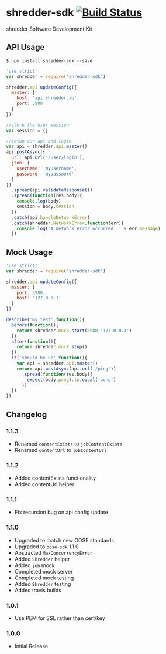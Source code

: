shredder-sdk [![Build Status](https://travis-ci.org/eSited/shredder-sdk.svg?branch=master)](https://travis-ci.org/eSited/shredder-sdk)
========

shredder Software Development Kit

## API Usage

```
$ npm install shredder-sdk --save
```

```js
'use strict';
var shredder = require('shredder-sdk')

shredder.api.updateConfig({
  master: {
    host: 'api.shredder.io',
    port: 5980
  }
})

//store the user session
var session = {}

//setup our api and login
var api = shredder.api.master()
api.postAsync({
  url: api.url('/user/login'),
  json: {
    username: 'myusername',
    password: 'mypassword'
  }
})
  .spread(api.validateResponse())
  .spread(function(res,body){
    console.log(body)
    session = body.session
  })
  .catch(api.handleNetworkError)
  .catch(shredder.NetworkError,function(err){
    console.log('A network error occurred: ' + err.message)
  })
```

## Mock Usage

```js
'use strict';
var shredder = require('shredder-sdk')

shredder.api.updateConfig({
  master: {
    port: 5980,
    host: '127.0.0.1'
  }
})

describe('my test',function(){
  before(function(){
    return shredder.mock.start(5980,'127.0.0.1')
  })
  after(function(){
    return shredder.mock.stop()
  })
  it('should be up',function(){
    var api = shredder.api.master()
    return api.postAsync(api.url('/ping'))
      .spread(function(res,body){
        expect(body.pong).to.equal('pong')
      })
  })
})
```

## Changelog

### 1.1.3
* Renamed `contentExists` to `jobContentExists`
* Renamed `contentUrl` to `jobContentUrl`

### 1.1.2
* Added contentExists functionality
* Added contentUrl helper

### 1.1.1
* Fix recursion bug on api config update

### 1.1.0
* Upgraded to match new OOSE standards
* Upgraded to `oose-sdk` 1.1.0
* Abstracted `MaxConcurrencyError`
* Added `Shredder` helper
* Added `job` mock
* Completed mock server
* Completed mock testing
* Added `Shredder` testing
* Added travis builds

### 1.0.1
* Use PEM for SSL rather than cert/key

### 1.0.0
* Initial Release
